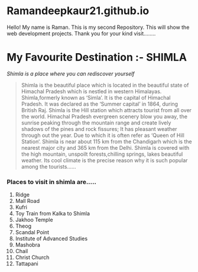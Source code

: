 # Ramandeepkaur21.github.io
Hello! My name is Raman. This is my second Repository. This will show the web development projects.
Thank you for your kind visit........
# My Favourite Destination :- SHIMLA
*Shimla is a place where you can rediscover yourself*
  > Shimla is the beautiful place which is located in the beautiful state of Himachal Pradesh which is nestled in western Himalayas. Shimla,formerly known as ‘Simla’. It is the capital of Himachal Pradesh. It was declared as the ‘Summer capital’ in 1864, during British Raj.
 Shimla is the Hill station which attracts tourist from all over the world. Himachal Pradesh evergreen scenery blow you away, the sunrise peaking through the mountain range and create lively shadows of the pines and rock fissures; It has pleasant weather through out the year. Due to which it is often refer as ‘Queen of Hill Station‘.
 Shimla is near about 115 km from the Chandigarh which is the nearest major city  and 365 km from the Delhi. Shimla is covered with the high mountain, unspoilt forests,chilling springs, lakes beautiful weather. Its cool climate is the precise reason why it is such popular among the tourists......
### Places to visit in shimla are.....
1.  Ridge
2.   Mall Road
3.    Kufri
4. Toy Train from Kalka to Shimla
5.  Jakhoo Temple
6.   Theog
7.    Scandal Point
8. Institute of Advanced Studies
9.  Mashobra
10.   Chail
11.   Christ Church
12.    Tattapani
